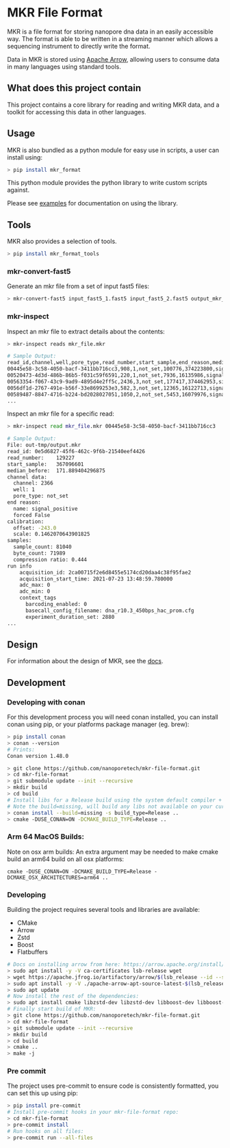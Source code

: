 MKR File Format
===============

MKR is a file format for storing nanopore dna data in an easily accessible way.
The format is able to be written in a streaming manner which allows a sequencing
instrument to directly write the format.

Data in MKR is stored using [Apache Arrow](https://github.com/apache/arrow), allowing
users to consume data in many languages using standard tools.

What does this project contain
------------------------------

This project contains a core library for reading and writing MKR data, and a toolkit for
accessing this data in other languages.


Usage
-----

MKR is also bundled as a python module for easy use in scripts, a user can install using:

```bash
> pip install mkr_format
```

This python module provides the python library to write custom scripts against.

Please see [examples](./python/mkr_format/mkr_format/examples) for documentation on using the library.

Tools
-----

MKR also provides a selection of tools.

```bash
> pip install mkr_format_tools
```

### mkr-convert-fast5

Generate an mkr file from a set of input fast5 files:

```bash
> mkr-convert-fast5 input_fast5_1.fast5 input_fast5_2.fast5 output_mkr_file.mkr
```

### mkr-inspect

Inspect an mkr file to extract details about the contents:

```bash
> mkr-inspect reads mkr_file.mkr

# Sample Output:
read_id,channel,well,pore_type,read_number,start_sample,end_reason,median_before,calibration_offset,calibration_scale,sample_count,byte_count,signal_compression_ratio
00445e58-3c58-4050-bacf-3411bb716cc3,908,1,not_set,100776,374223800,signal_positive,205.3,-240.0,0.1,65582,58623,0.447
00520473-4d3d-486b-86b5-f031c59f6591,220,1,not_set,7936,16135986,signal_positive,192.0,-233.0,0.1,167769,146495,0.437
00563354-f067-43c9-9ad9-4895d4e2ff5c,2436,3,not_set,177417,374462953,signal_positive,236.8,-244.0,0.1,51498,51076,0.496
0056df1d-2767-491e-b56f-33e8699253e3,582,3,not_set,12365,16122713,signal_positive,194.4,-247.0,0.1,24783,22121,0.446
00589487-8847-4716-b224-bd2028027051,1050,2,not_set,5453,16079976,signal_positive,191.5,-213.0,0.1,139300,131981,0.474
...
```

Inspect an mkr file for a specific read:

```bash
> mkr-inspect read mkr_file.mkr 00445e58-3c58-4050-bacf-3411bb716cc3

# Sample Output:
File: out-tmp/output.mkr
read_id: 0e5d6827-45f6-462c-9f6b-21540eef4426
read_number:    129227
start_sample:   367096601
median_before:  171.889404296875
channel data:
  channel: 2366
  well: 1
  pore_type: not_set
end reason:
  name: signal_positive
  forced False
calibration:
  offset: -243.0
  scale: 0.1462070643901825
samples:
  sample_count: 81040
  byte_count: 71989
  compression ratio: 0.444
run info
    acquisition_id: 2ca00715f2e6d8455e5174cd20daa4c38f95fae2
    acquisition_start_time: 2021-07-23 13:48:59.780000
    adc_max: 0
    adc_min: 0
    context_tags
      barcoding_enabled: 0
      basecall_config_filename: dna_r10.3_450bps_hac_prom.cfg
      experiment_duration_set: 2880
...
```

Design
------

For information about the design of MKR, see the [docs](./docs/README.md).

Development
-----------

### Developing with conan

For this development process you will need conan installed, you can install conan using pip, or your platforms package manager (eg. brew):

```bash
> pip install conan
> conan --version
# Prints:
Conan version 1.48.0
```


```bash
> git clone https://github.com/nanoporetech/mkr-file-format.git
> cd mkr-file-format
> git submodule update --init --recursive
> mkdir build
> cd build
# Install libs for a Release build using the system default compiler + settings:
# Note the build=missing, will build any libs not available on your current platfrom as binaries:
> conan install --build=missing -s build_type=Release ..
> cmake -DUSE_CONAN=ON -DCMAKE_BUILD_TYPE=Release ..
```

### Arm 64 MacOS Builds:
Note on osx arm builds: An extra argument may be needed to make cmake build an arm64 build on all osx platforms: 

```
cmake -DUSE_CONAN=ON -DCMAKE_BUILD_TYPE=Release -DCMAKE_OSX_ARCHITECTURES=arm64 ..
```

### Developing

Building the project requires several tools and libraries are available:

- CMake
- Arrow
- Zstd
- Boost
- Flatbuffers

```bash
# Docs on installing arrow from here: https://arrow.apache.org/install/
> sudo apt install -y -V ca-certificates lsb-release wget
> wget https://apache.jfrog.io/artifactory/arrow/$(lsb_release --id --short | tr 'A-Z' 'a-z')/apache-arrow-apt-source-latest-$(lsb_release --codename --short).deb
> sudo apt install -y -V ./apache-arrow-apt-source-latest-$(lsb_release --codename --short).deb
> sudo apt update
# Now install the rest of the dependencies:
> sudo apt install cmake libzstd-dev libzstd-dev libboost-dev libboost-filesystem-dev libflatbuffers-dev
# Finally start build of MKR:
> git clone https://github.com/nanoporetech/mkr-file-format.git
> cd mkr-file-format
> git submodule update --init --recursive
> mkdir build
> cd build
> cmake ..
> make -j
```

### Pre commit

The project uses pre-commit to ensure code is consistently formatted, you can set this up using pip:

```bash
> pip install pre-commit
# Install pre-commit hooks in your mkr-file-format repo:
> cd mkr-file-format
> pre-commit install
# Run hooks on all files:
> pre-commit run --all-files
```